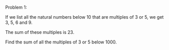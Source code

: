 Problem 1:

If we list all the natural numbers below 10 that are multiples of 3 or 5, we get 3, 5, 6 and 9. 

The sum of these multiples is 23.

Find the sum of all the multiples of 3 or 5 below 1000.
